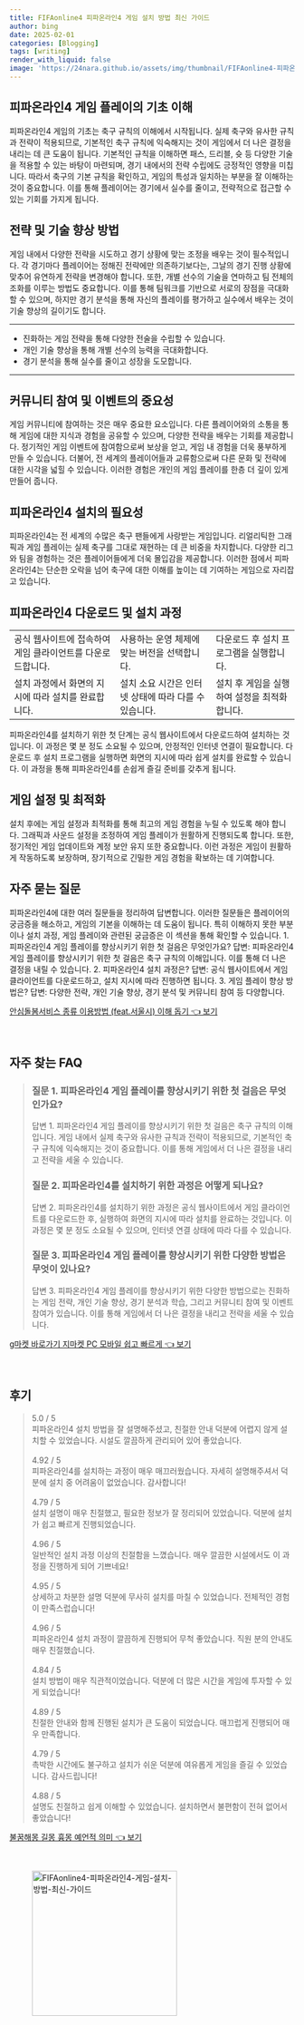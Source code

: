 ```yaml
---
title: FIFAonline4 피파온라인4 게임 설치 방법 최신 가이드
author: bing
date: 2025-02-01
categories: [Blogging]
tags: [writing]
render_with_liquid: false
image: 'https://24nara.github.io/assets/img/thumbnail/FIFAonline4-피파온라인4-게임-설치-방법-최신-가이드.webp'
---
```



<h2 id='피파온라인4_기초'>피파온라인4 게임 플레이의 기초 이해</h2>

<p>피파온라인4 게임의 기초는 축구 규칙의 이해에서 시작됩니다. 실제 축구와 유사한 규칙과 전략이 적용되므로, 기본적인 축구 규칙에 익숙해지는 것이 게임에서 더 나은 결정을 내리는 데 큰 도움이 됩니다. 기본적인 규칙을 이해하면 패스, 드리블, 슛 등 다양한 기술을 적용할 수 있는 바탕이 마련되며, 경기 내에서의 전략 수립에도 긍정적인 영향을 미칩니다. 따라서 축구의 기본 규칙을 확인하고, 게임의 특성과 일치하는 부분을 잘 이해하는 것이 중요합니다. 이를 통해 플레이어는 경기에서 실수를 줄이고, 전략적으로 접근할 수 있는 기회를 가지게 됩니다.</p>

<h2 id='전략_및_기술_향상'>전략 및 기술 향상 방법</h2>

<p>게임 내에서 다양한 전략을 시도하고 경기 상황에 맞는 조정을 배우는 것이 필수적입니다. 각 경기마다 플레이어는 정해진 전략에만 의존하기보다는, 그날의 경기 진행 상황에 맞추어 유연하게 전략을 변경해야 합니다. 또한, 개별 선수의 기술을 연마하고 팀 전체의 조화를 이루는 방법도 중요합니다. 이를 통해 팀워크를 기반으로 서로의 장점을 극대화할 수 있으며, 하지만 경기 분석을 통해 자신의 플레이를 평가하고 실수에서 배우는 것이 기술 향상의 길이기도 합니다.</p>

<hr />

<ul>
    <li>진화하는 게임 전략을 통해 다양한 전술을 수립할 수 있습니다.</li>
    <li>개인 기술 향상을 통해 개별 선수의 능력을 극대화합니다.</li>
    <li>경기 분석을 통해 실수를 줄이고 성장을 도모합니다.</li>
</ul>

<hr />

<h2 id='커뮤니티_참여'>커뮤니티 참여 및 이벤트의 중요성</h2>

<p>게임 커뮤니티에 참여하는 것은 매우 중요한 요소입니다. 다른 플레이어와의 소통을 통해 게임에 대한 지식과 경험을 공유할 수 있으며, 다양한 전략을 배우는 기회를 제공합니다. 정기적인 게임 이벤트에 참여함으로써 보상을 얻고, 게임 내 경험을 더욱 풍부하게 만들 수 있습니다. 더불어, 전 세계의 플레이어들과 교류함으로써 다른 문화 및 전략에 대한 시각을 넓힐 수 있습니다. 이러한 경험은 개인의 게임 플레이를 한층 더 깊이 있게 만들어 줍니다.</p>

<h2 id='피파온라인4_설치_필요성'>피파온라인4 설치의 필요성</h2>

<p>피파온라인4는 전 세계의 수많은 축구 팬들에게 사랑받는 게임입니다. 리얼리틱한 그래픽과 게임 플레이는 실제 축구를 그대로 재현하는 데 큰 비중을 차지합니다. 다양한 리그와 팀을 경험하는 것은 플레이어들에게 더욱 몰입감을 제공합니다. 이러한 점에서 피파온라인4는 단순한 오락을 넘어 축구에 대한 이해를 높이는 데 기여하는 게임으로 자리잡고 있습니다.</p>

<h2 id='다운로드_및_설치_과정'>피파온라인4 다운로드 및 설치 과정</h2>

<table>
    <tr>
        <td>공식 웹사이트에 접속하여 게임 클라이언트를 다운로드합니다.</td>
        <td>사용하는 운영 체제에 맞는 버전을 선택합니다.</td>
        <td>다운로드 후 설치 프로그램을 실행합니다.</td>
    </tr>
    <tr>
        <td>설치 과정에서 화면의 지시에 따라 설치를 완료합니다.</td>
        <td>설치 소요 시간은 인터넷 상태에 따라 다를 수 있습니다.</td>
        <td>설치 후 게임을 실행하여 설정을 최적화합니다.</td>
    </tr>
</table>

<p>피파온라인4를 설치하기 위한 첫 단계는 공식 웹사이트에서 다운로드하여 설치하는 것입니다. 이 과정은 몇 분 정도 소요될 수 있으며, 안정적인 인터넷 연결이 필요합니다. 다운로드 후 설치 프로그램을 실행하면 화면의 지시에 따라 쉽게 설치를 완료할 수 있습니다. 이 과정을 통해 피파온라인4를 손쉽게 즐길 준비를 갖추게 됩니다.</p>

<h2 id='게임_설정_및_최적화'>게임 설정 및 최적화</h2>

<p>설치 후에는 게임 설정과 최적화를 통해 최고의 게임 경험을 누릴 수 있도록 해야 합니다. 그래픽과 사운드 설정을 조정하여 게임 플레이가 원활하게 진행되도록 합니다. 또한, 정기적인 게임 업데이트와 계정 보안 유지 또한 중요합니다. 이런 과정은 게임이 원활하게 작동하도록 보장하며, 장기적으로 긴밀한 게임 경험을 확보하는 데 기여합니다.</p>

<h2 id='자주_묻는_질문'>자주 묻는 질문</h2>

<p>피파온라인4에 대한 여러 질문들을 정리하여 답변합니다. 이러한 질문들은 플레이어의 궁금증을 해소하고, 게임의 기본을 이해하는 데 도움이 됩니다. 특히 이해하지 못한 부분이나 설치 과정, 게임 플레이와 관련된 궁금증은 이 섹션을 통해 확인할 수 있습니다. 
1. 피파온라인4 게임 플레이를 향상시키기 위한 첫 걸음은 무엇인가요? 답변: 피파온라인4 게임 플레이를 향상시키기 위한 첫 걸음은 축구 규칙의 이해입니다. 이를 통해 더 나은 결정을 내릴 수 있습니다.
2. 피파온라인4 설치 과정은? 답변: 공식 웹사이트에서 게임 클라이언트를 다운로드하고, 설치 지시에 따라 진행하면 됩니다.
3. 게임 플레이 향상 방법은? 답변: 다양한 전략, 개인 기술 향상, 경기 분석 및 커뮤니티 참여 등 다양합니다.
</p>


<p><a class="click-button" title="안심돌봄서비스 종류 이용방법 (feat.서울시) 이해 돕기" href="https://24nara.github.io/posts/%EC%95%88%EC%8B%AC%EB%8F%8C%EB%B4%84%EC%84%9C%EB%B9%84%EC%8A%A4-%EC%A2%85%EB%A5%98-%EC%9D%B4%EC%9A%A9%EB%B0%A9%EB%B2%95-(feat.%EC%84%9C%EC%9A%B8%EC%8B%9C)-%EC%9D%B4%ED%95%B4-%EB%8F%95%EA%B8%B0/" rel="dofollow">안심돌봄서비스 종류 이용방법 (feat.서울시) 이해 돕기 👈 보기</a></p><br>
<h2 id='자주_찾는_FAQ'>자주 찾는 FAQ</h2>
<div itemscope="" itemtype="https://schema.org/FAQPage"> 
<blockquote> 
<div itemscope="" itemprop="mainEntity" itemtype="https://schema.org/Question"> 
<h3 itemprop="name">질문 1. 피파온라인4 게임 플레이를 향상시키기 위한 첫 걸음은 무엇인가요?</h3> 
<div itemscope="" itemprop="acceptedAnswer" itemtype="https://schema.org/Answer"> 
<span itemprop="text"> 
<p>답변 1. 피파온라인4 게임 플레이를 향상시키기 위한 첫 걸음은 축구 규칙의 이해입니다. 게임 내에서 실제 축구와 유사한 규칙과 전략이 적용되므로, 기본적인 축구 규칙에 익숙해지는 것이 중요합니다. 이를 통해 게임에서 더 나은 결정을 내리고 전략을 세울 수 있습니다.</p> 
</span> 
</div> 
</div> 

<div itemscope="" itemprop="mainEntity" itemtype="https://schema.org/Question"> 
<h3 itemprop="name">질문 2. 피파온라인4를 설치하기 위한 과정은 어떻게 되나요?</h3> 
<div itemscope="" itemprop="acceptedAnswer" itemtype="https://schema.org/Answer"> 
<span itemprop="text"> 
<p>답변 2. 피파온라인4를 설치하기 위한 과정은 공식 웹사이트에서 게임 클라이언트를 다운로드한 후, 실행하여 화면의 지시에 따라 설치를 완료하는 것입니다. 이 과정은 몇 분 정도 소요될 수 있으며, 인터넷 연결 상태에 따라 다를 수 있습니다.</p> 
</span> 
</div> 
</div> 

<div itemscope="" itemprop="mainEntity" itemtype="https://schema.org/Question"> 
<h3 itemprop="name">질문 3. 피파온라인4 게임 플레이를 향상시키기 위한 다양한 방법은 무엇이 있나요?</h3> 
<div itemscope="" itemprop="acceptedAnswer" itemtype="https://schema.org/Answer"> 
<span itemprop="text"> 
<p>답변 3. 피파온라인4 게임 플레이를 향상시키기 위한 다양한 방법으로는 진화하는 게임 전략, 개인 기술 향상, 경기 분석과 학습, 그리고 커뮤니티 참여 및 이벤트 참여가 있습니다. 이를 통해 게임에서 더 나은 결정을 내리고 전략을 세울 수 있습니다.</p> 
</span> 
</div> 
</div> 
</blockquote> 
</div>
<p><a class="click-button" title="g마켓 바로가기 지마켓 PC 모바일 쉽고 빠르게" href="https://24nara.github.io/posts/g%EB%A7%88%EC%BC%93-%EB%B0%94%EB%A1%9C%EA%B0%80%EA%B8%B0-%EC%A7%80%EB%A7%88%EC%BC%93-PC-%EB%AA%A8%EB%B0%94%EC%9D%BC-%EC%89%BD%EA%B3%A0-%EB%B9%A0%EB%A5%B4%EA%B2%8C/" rel="dofollow">g마켓 바로가기 지마켓 PC 모바일 쉽고 빠르게 👈 보기</a></p><br>
<h2 id='후기'>후기</h2>
<div itemscope itemtype="https://schema.org/Product">
  <blockquote>
  <div itemprop="review" itemscope itemtype="https://schema.org/Review">
      <div itemprop="reviewRating" itemscope itemtype="https://schema.org/Rating"> <span itemprop="ratingValue">5.0</span> / <span itemprop="bestRating">5</span> </div>
      <span itemprop="reviewBody">피파온라인4 설치 방법을 잘 설명해주셨고, 친절한 안내 덕분에 어렵지 않게 설치할 수 있었습니다. 시설도 깔끔하게 관리되어 있어 좋았습니다.</span>
  </div>
  <br>
  <div itemprop="review" itemscope itemtype="https://schema.org/Review">
      <div itemprop="reviewRating" itemscope itemtype="https://schema.org/Rating"> <span itemprop="ratingValue">4.92</span> / <span itemprop="bestRating">5</span> </div>
      <span itemprop="reviewBody">피파온라인4를 설치하는 과정이 매우 매끄러웠습니다. 자세히 설명해주셔서 덕분에 설치 중 어려움이 없었습니다. 감사합니다!</span>
  </div>
  <br>
  <div itemprop="review" itemscope itemtype="https://schema.org/Review">
      <div itemprop="reviewRating" itemscope itemtype="https://schema.org/Rating"> <span itemprop="ratingValue">4.79</span> / <span itemprop="bestRating">5</span> </div>
      <span itemprop="reviewBody">설치 설명이 매우 친절했고, 필요한 정보가 잘 정리되어 있었습니다. 덕분에 설치가 쉽고 빠르게 진행되었습니다.</span>
  </div>
  <br>
  <div itemprop="review" itemscope itemtype="https://schema.org/Review">
      <div itemprop="reviewRating" itemscope itemtype="https://schema.org/Rating"> <span itemprop="ratingValue">4.96</span> / <span itemprop="bestRating">5</span> </div>
      <span itemprop="reviewBody">일반적인 설치 과정 이상의 친절함을 느꼈습니다. 매우 깔끔한 시설에서도 이 과정을 진행하게 되어 기쁘네요!</span>
  </div>
  <br>
  <div itemprop="review" itemscope itemtype="https://schema.org/Review">
      <div itemprop="reviewRating" itemscope itemtype="https://schema.org/Rating"> <span itemprop="ratingValue">4.95</span> / <span itemprop="bestRating">5</span> </div>
      <span itemprop="reviewBody">상세하고 차분한 설명 덕분에 무사히 설치를 마칠 수 있었습니다. 전체적인 경험이 만족스럽습니다!</span>
  </div>
  <br>
  <div itemprop="review" itemscope itemtype="https://schema.org/Review">
      <div itemprop="reviewRating" itemscope itemtype="https://schema.org/Rating"> <span itemprop="ratingValue">4.96</span> / <span itemprop="bestRating">5</span> </div>
      <span itemprop="reviewBody">피파온라인4 설치 과정이 깔끔하게 진행되어 무척 좋았습니다. 직원 분의 안내도 매우 친절했습니다.</span>
  </div>
  <br>
  <div itemprop="review" itemscope itemtype="https://schema.org/Review">
      <div itemprop="reviewRating" itemscope itemtype="https://schema.org/Rating"> <span itemprop="ratingValue">4.84</span> / <span itemprop="bestRating">5</span> </div>
      <span itemprop="reviewBody">설치 방법이 매우 직관적이었습니다. 덕분에 더 많은 시간을 게임에 투자할 수 있게 되었습니다!</span>
  </div>
  <br>
  <div itemprop="review" itemscope itemtype="https://schema.org/Review">
      <div itemprop="reviewRating" itemscope itemtype="https://schema.org/Rating"> <span itemprop="ratingValue">4.89</span> / <span itemprop="bestRating">5</span> </div>
      <span itemprop="reviewBody">친절한 안내와 함께 진행된 설치가 큰 도움이 되었습니다. 매끄럽게 진행되어 매우 만족합니다.</span>
  </div>
  <br>
  <div itemprop="review" itemscope itemtype="https://schema.org/Review">
      <div itemprop="reviewRating" itemscope itemtype="https://schema.org/Rating"> <span itemprop="ratingValue">4.79</span> / <span itemprop="bestRating">5</span> </div>
      <span itemprop="reviewBody">촉박한 시간에도 불구하고 설치가 쉬운 덕분에 여유롭게 게임을 즐길 수 있었습니다. 감사드립니다!</span>
  </div>
  <br>
  <div itemprop="review" itemscope itemtype="https://schema.org/Review">
      <div itemprop="reviewRating" itemscope itemtype="https://schema.org/Rating"> <span itemprop="ratingValue">4.88</span> / <span itemprop="bestRating">5</span> </div>
      <span itemprop="reviewBody">설명도 친절하고 쉽게 이해할 수 있었습니다. 설치하면서 불편함이 전혀 없어서 좋았습니다!</span>
  </div>
  </blockquote>
</div>
<p><a class="click-button" title="불꿈해몽 길몽 흉몽 예언적 의미" href="https://24nara.github.io/posts/%EB%B6%88%EA%BF%88%ED%95%B4%EB%AA%BD-%EA%B8%B8%EB%AA%BD-%ED%9D%89%EB%AA%BD-%EC%98%88%EC%96%B8%EC%A0%81-%EC%9D%98%EB%AF%B8/" rel="dofollow">불꿈해몽 길몽 흉몽 예언적 의미 👈 보기</a></p><br>
<figure class="image"><img src="https://24nara.github.io/assets/img/thumbnail/FIFAonline4-피파온라인4-게임-설치-방법-최신-가이드.webp" alt="FIFAonline4-피파온라인4-게임-설치-방법-최신-가이드" width="256" height="256"></figure>